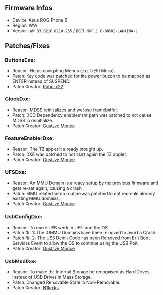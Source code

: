 ## Firmware Infos

- Device: Asus ROG Phone 5
- Region: WW
- Version: `WW_33.0210.0210.235` / `BOOT.MXF.1.0-00682-LAHAINA-1`

## Patches/Fixes

### ButtonsDxe:

- Reason: Helps navigating Menus (e.g. UEFI Menu).
- Patch: Key code was patched for the power button to be mapped as ENTER instead of SUSPEND.
- Patch Creator: [Robotix22](https://github.com/Robotix22)

### ClockDxe:

- Reason: MDSS reinitializes and we lose framebuffer.
- Patch: DCD Dependency enablement path was patched to not cause MDSS to reinitialize.
- Patch Creator: [Gustave Monce](https://github.com/gus33000)

### FeatureEnablerDxe:

- Reason: The TZ applet it already brought up.
- Patch: DXE was patched to not start again the TZ applet.
- Patch Creator: [Gustave Monce](https://github.com/gus33000)

### UFSDxe:

- Reason: An MMU Domain is already setup by the previous firmware and gets re-set again, causing a crash.
- Patch: MMU related setup routine was patched to not recreate already existing MMU domains.
- Patch Creator: [Gustave Monce](https://github.com/gus33000)

### UsbConfigDxe:

- Reason: To make USB work in UEFI and the OS.
- Patch Nr. 1: The IOMMU Domains have been removed to avoid a Crash.
- Patch Nr. 2: The USB Deinit Code has been Removed from Exit Boot Services Event to allow the OS to continue using the USB Port.
- Patch Creator: [Gustave Monce](https://github.com/gus33000)

### UsbMsdDxe:

- Reason: To make the Internal Storage be recognised as Hard Drives instead of USB Drives in Mass Storage.
- Patch: Changed Removable State to Non-Removable.
- Patch Creator: [N1kroks](https://github.com/N1kroks)

